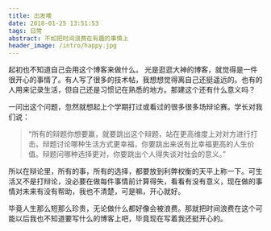 ```yaml
---
title: 出发喽
date: 2018-01-25 13:51:53
tags: 日常
abstract: 不如把时间浪费在有趣的事情上
header_image: /intro/happy.jpg
---
```

起初也不知道自己会用这个博客来做什么。
 光是逛逛大神的博客，就觉得是一件很开心的事情了。有人写了很多的技术帖，我想想觉得离自己还挺遥远的。也有的人用来记录生活，但自己还是习惯记在熟悉的地方。那建这个还有什么意义吗？

一问出这个问题，忽然就想起上个学期打过或看过的很多很多场辩论赛。学长对我们说：
>“所有的辩题你想要赢，就要跳出这个辩题，站在更高维度上对对方进行打击。辩题讨论哪种生活方式更幸福，你要跳出来说有比幸福更高的人生价值。辩题问哪种选择更对，你要跳出个人得失谈对社会的意义。”

所以在辩论里，所有的事，所有的选择，都要放到利弊权衡的天平上称一下。可生活又不是打辩论，没必要在做每件事情前计算得失，看看有没有意义，现在做的事情对未来有没有帮助，我也不清楚，可是嘛，开心就好。

毕竟人生那么短那么珍贵，无论做什么都好像会被浪费。那就把时间浪费在这个可能以后我也不知道要写什么的博客上吧，毕竟现在写着我还挺开心的。
